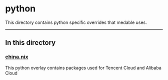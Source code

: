 # python

This directory contains python specific overrides that medable uses.

---

## In this directory

### [china.nix](./china.nix)

This python overlay contains packages used for Tencent Cloud and Alibaba Cloud
